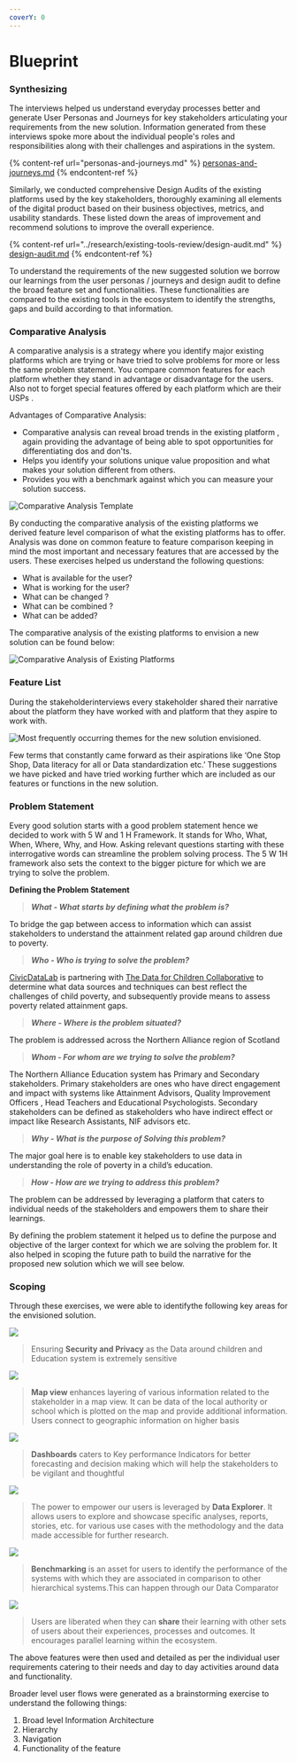 ```yaml
---
coverY: 0
---
```


# Blueprint

### Synthesizing

The interviews helped us understand everyday processes better and generate User Personas and Journeys for key stakeholders articulating your requirements from the new solution. Information generated from these interviews spoke more about the individual people's roles and responsibilities along with their challenges and aspirations in the system.

{% content-ref url="personas-and-journeys.md" %}
[personas-and-journeys.md](personas-and-journeys.md)
{% endcontent-ref %}

Similarly, we conducted comprehensive Design Audits of the existing platforms used by the key stakeholders, thoroughly examining all elements of the digital product based on their business objectives, metrics, and usability standards. These listed down the areas of improvement and recommend solutions to improve the overall experience.

{% content-ref url="../research/existing-tools-review/design-audit.md" %}
[design-audit.md](../research/existing-tools-review/design-audit.md)
{% endcontent-ref %}

To understand the requirements of the new suggested solution we borrow our learnings from the user personas / journeys and design audit to define the broad feature set and functionalities. These functionalities are compared to the existing tools in the ecosystem to identify the strengths, gaps and build according to that information.

### **Comparative Analysis**

A comparative analysis is a strategy where you identify major existing platforms which are trying or have tried to solve problems for more or less the same problem statement. You compare common features for each platform whether they stand in advantage or disadvantage for the users. Also not to forget special features offered by each platform which are their USPs .

Advantages of Comparative Analysis:

* Comparative analysis can reveal broad trends in the existing platform , again providing the advantage of being able to spot opportunities for differentiating dos and don'ts.
* Helps you identify your solutions unique value proposition and what makes your solution different from others.
* Provides you with a benchmark against which you can measure your solution success.

![Comparative Analysis Template](https://lh5.googleusercontent.com/GWz0sdX2C\_TyKZYrTziJCskESscgvtSz6tkk7RZfqR0\_ezhlKeXgtsn2JfwifUDLee55p0gBGNXV53W\_T4-JPkwuKC0sBro1z5KLLoNNAVCYiqX4e0QHMt4wLrLmgthAHUY29F0)

By conducting the comparative analysis of the existing platforms we derived feature level comparison of what the existing platforms has to offer. Analysis was done on common feature to feature comparison keeping in mind the most important and necessary features that are accessed by the users. These exercises helped us understand the following questions:

* What is available for the user?
* What is working for the user?
* What can be changed ?
* What can be combined ?
* What can be added?

The comparative analysis of the existing platforms to envision a new solution can be found below:

![Comparative Analysis of Existing Platforms](../.gitbook/assets/comparative-analysis.png)

### Feature List

During the stakeholderinterviews every stakeholder shared their narrative about the platform they have worked with and platform that they aspire to work with.&#x20;

![Most frequently occurring themes for the new solution envisioned.](https://lh3.googleusercontent.com/d5usXpkHRdlJg06JhcWVF-nLyTWUM8OPbLsFq0oVMHFIa32hmAnnWDsk42FGd-JQBDxVMMt4cKuecak\_4iJQmyBgVFmw9F62wKiG7PmsMKpN3DQ6-4wDDfCJmxOXOk0LeBrEWCU)

Few terms that constantly came forward as their aspirations like ‘One Stop Shop, Data literacy for all or Data standardization etc.’ These suggestions we have picked and have tried working further which are included as our features or functions in the new solution.

### Problem Statement

Every good solution starts with a good problem statement hence we decided to work with 5 W and 1 H Framework. It stands for Who, What, When, Where, Why, and How. Asking relevant questions starting with these interrogative words can streamline the problem solving process. The 5 W 1H framework also sets the context to the bigger picture for which we are trying to solve the problem.

**Defining the Problem Statement**

> _**What - What starts by defining what the problem is?**_&#x20;

To bridge the gap between access to information which can assist stakeholders to understand the attainment related gap around children due to poverty.

> _**Who - Who is trying to solve the problem?**_&#x20;

[CivicDataLab](https://civicdatalab.in) is partnering with [The Data for Children Collaborative](https://www.dataforchildrencollaborative.com) to determine what data sources and techniques can best reflect the challenges of child poverty, and subsequently provide means to assess poverty related attainment gaps.

> _**Where - Where is the problem situated?**_&#x20;

The problem is addressed across the Northern Alliance region of Scotland

> _**Whom - For whom are we trying to solve the problem?**_&#x20;

The Northern Alliance Education system has Primary and Secondary stakeholders. Primary stakeholders are ones who have direct engagement and impact with systems like Attainment Advisors, Quality Improvement Officers , Head Teachers and Educational Psychologists. Secondary stakeholders can be defined as stakeholders who have indirect effect or impact like Research Assistants, NIF advisors etc.

> _**Why - What is the purpose of Solving this problem?**_

The major goal here is to enable key stakeholders to use data in understanding the role of poverty in a child’s education.

> _**How - How are we trying to address this problem?**_

The problem can be addressed by leveraging a platform that caters to individual needs of the stakeholders and empowers them to share their learnings.

By defining the problem statement it helped us to define the purpose and objective of the larger context for which we are solving the problem for. It also helped in scoping the future path to build the narrative for the proposed new solution which we will see below.

### Scoping

Through these exercises, we were able to identifythe following key areas for the envisioned solution.

![](https://lh4.googleusercontent.com/kPXv7uj3Ab0nJdZOvYizk\_nqmMAQxUGG4tWkdDj3T7C52yvg3PK5b1hmaW5xUgD9pN82MiDy3jyqtXBLRBDNmagXJ-tMOUzBSAHzzRaTbb4jpnJ\_dUkg5tIP3nTrgw)

> Ensuring **Security and Privacy** as the Data around children and Education system is extremely sensitive

![](https://lh6.googleusercontent.com/OpsLtLLXpVlSRPSYbF4egV5DWEgY1YZnuGQSEuD5VVzwMwVw7dEPXM3t\_8-h4ja--FP0Z5WOZ--KZlRcv\_7DDgeUC16AQ2QOwAjlfxox37lYfvat2uloxxtupaVtHQ)

> **Map view** enhances layering of various information related to the stakeholder in a map view. It can be data of the local authority or school which is plotted on the map and provide additional information. Users connect to geographic information on higher basis

![](https://lh4.googleusercontent.com/2SGPD8WUrks4ayNDpc9YCvIVOAOfzMDWYL0V4qmJHn\_d1LFTptgSrV0duoX0lzeCY59bbxkBf4mNVEZM2\_wHemKMz2HVFzQlA5E-DBAu99rRgGS0owAC64lTUaTLnw)

> **Dashboards** caters to Key performance Indicators for better forecasting and decision making which will help the stakeholders to be vigilant and thoughtful

![](https://lh6.googleusercontent.com/6FZm9bb84llCK3EqOUPGrgSypqVXt3z98WnRNVqWrIkOQe2EnVZfQeuIYU4kL\_yKF5kn8qc6rklS1nXl2r\_t7tIG4tp76KYECErX0qXHW3uyX8yhhuqLxoEiEuG0AA)

> The power to empower our users is leveraged by **Data Explorer**. It allows users to explore and showcase specific analyses, reports, stories, etc. for various use cases with the methodology and the data made accessible for further research.

![](https://lh4.googleusercontent.com/O9L5cdQIbuue0fyIKHLdq\_HTiO2YGAftUH5T4HD4HT-Ev0kJ\_Kpqk\_aclxIu9BaXqbjPial-cMKv6L1gXMZEGPkV7dDvhLnnQhE503CpPnxKAB0sbuMYc8qHG\_BWjA)

> **Benchmarking** is an asset for users to identify the performance of the systems with which they are associated in comparison to other hierarchical systems.This can happen through our Data Comparator

![](https://lh4.googleusercontent.com/mV22VijKE2imc5W5s8t5dG83WMA8yHedfQaWw0MmwlAV\_A8-LF0BSihkeOhlHfUhyfLUVlLv5EcpiDJ\_R5dgKm2mRmjtRXAhnQih\_1ZaYnh8Prh\_xXMem8ckuesKKw)

> Users are liberated when they can **share** their learning with other sets of users about their experiences, processes and outcomes. It encourages parallel learning within the ecosystem.

The above features were then used and detailed as per the individual user requirements catering to their needs and day to day activities around data and functionality.

Broader level user flows were generated as a brainstorming exercise to understand the following things:

1. Broad level Information Architecture
2. Hierarchy
3. Navigation
4. Functionality of the feature
